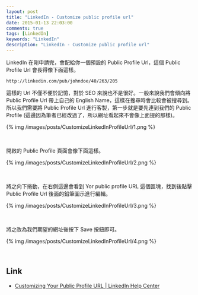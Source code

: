 ```yaml
---
layout: post
title: "LinkedIn - Customize public profile url"
date: 2015-01-13 22:03:00
comments: true
tags: [LinkedIn]
keywords: "LinkedIn"
description: "LinkedIn - Customize public profile url"
---
```


LinkedIn 在剛申請完，會配給你一個預設的 Public Profile Url，這個 Public Profile Url 會長得像下面這樣。  

<!-- More -->

    http://linkedin.com/pub/johndoe/40/263/205


這樣的 Url 不僅不便於記憶，對於 SEO 來說也不是很好。一般來說我們會傾向將 Public Profile Url 帶上自己的 English Name，這樣在搜尋時會比較會被搜尋到。所以我們需要將 Public Profile Url 進行客製，第一步就是要先連到我們的 Public Profile (這邊因為筆者已經改過了，所以網址看起來不會像上面提的那樣)。

{% img /images/posts/CustomizeLinkedInProfileUrl/1.png %}

<br/>


開啟的 Public Profile 頁面會像下面這樣。  

{% img /images/posts/CustomizeLinkedInProfileUrl/2.png %}

<br/>


將之向下捲動，在右側這邊會看到 Yor public profile URL 這個區塊，找到後點擊 Public Profile Url 後面的鉛筆圖示進行編輯。  

{% img /images/posts/CustomizeLinkedInProfileUrl/3.png %}

<br/>


將之改為我們期望的網址後按下 Save 按鈕即可。  

{% img /images/posts/CustomizeLinkedInProfileUrl/4.png %}

<br/>


Link
----
* [Customizing Your Public Profile URL | LinkedIn Help Center](https://help.linkedin.com/app/answers/detail/a_id/87/~/customizing-your-public-profile-url)
